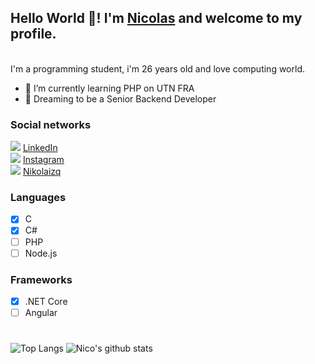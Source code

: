 ## Hello World 👋! I'm [Nicolas](http://github.com/Nicodc96) and welcome to my profile.
<br>
I'm a programming student, i'm 26 years old and love computing world.<br>

- 🌱 I’m currently learning PHP on UTN FRA
- 🧐 Dreaming to be a Senior Backend Developer

### Social networks <br>
![](https://i.ibb.co/cyzj5NL/linkedin-mini.png) [LinkedIn](www.linkedin.com/in/lautarondiaz) <br>
![](https://i.ibb.co/j5KQ1mH/instagram-mini.png) [Instagram](https://www.instagram.com/nikofrkz/) <br>
![](https://i.ibb.co/fSmFBLm/steam-mini.png) [Nikolaizq](http://steamcommunity.com/id/nikolaizq)

### Languages
- [x] C <br>
- [x] C# <br>
- [ ] PHP <br>
- [ ] Node.js <br>

### Frameworks
- [x] .NET Core <br>
- [ ] Angular <br>
#
![Top Langs](https://github-readme-stats.vercel.app/api/top-langs/?username=Nicodc96)[](https://github.com/Nicodc96/github-readme-stats)
![Nico's github stats](https://github-readme-stats.vercel.app/api?username=Nicodc96)
